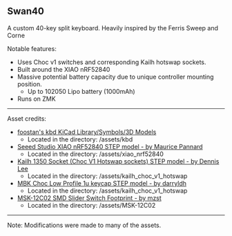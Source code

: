 ## Swan40

A custom 40-key split keyboard. Heavily inspired by the Ferris Sweep and Corne

Notable features:
- Uses Choc v1 switches and corresponding Kailh hotswap sockets.
- Built around the XIAO nRF52840
- Massive potential battery capacity due to unique controller mounting position.
    - Up to 102050 Lipo battery (1000mAh)
- Runs on ZMK

---

Asset credits:
- [foostan's kbd KiCad Library/Symbols/3D Models](https://github.com/foostan/kbd/tree/crkbd4)
    - Located in the directory: /assets/kbd
- [Seeed Studio XIAO nRF52840 STEP model - by Maurice Pannard](https://grabcad.com/library/seeed-studio-xiao-nrf52840-sense-1)
    - Located in the directory: /assets/xiao_nrf52840
- [Kailh 1350 Socket (Choc V1 Hotswap sockets) STEP model - by Dennis Lee](https://grabcad.com/library/kailh-1350-socket-2)
    - Located in the directory: /assets/kailh_choc_v1_hotswap
- [MBK Choc Low Profile 1u keycap STEP model - by darryldh](https://www.thingiverse.com/thing:4564253)
    - Located in the directory: /assets/kailh_choc_v1_hotswap
- [MSK-12C02 SMD Slider Switch Footprint - by mzst](https://mzstblog.blogspot.com/2016/01/msk-12c02-smd-slider-switch-spdt-eagle.html)
    - Located in the directory: /assets/MSK-12C02

---

Note: Modifications were made to many of the assets.
